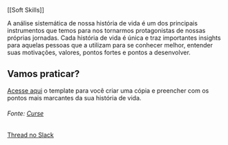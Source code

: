 [[Soft Skills]]

A análise sistemática de nossa história de vida é um dos principais instrumentos que temos para nos tornarmos protagonistas de nossas próprias jornadas. Cada história de vida é única e traz importantes insights para aquelas pessoas que a utilizam para se conhecer melhor, entender suas motivações, valores, pontos fortes e pontos a desenvolver.

## Vamos praticar?

[Acesse aqui](https://docs.google.com/spreadsheets/d/1N0r9NgjC1BNAPpduajTC_8Nb98KUUcFc5nYzSxLM1dU/edit?usp=sharing) o template para você criar uma cópia e preencher com os pontos mais marcantes da sua história de vida.

###### Fonte: [Curse](https://app.betrybe.com/learn/course/5e938f69-6e32-43b3-9685-c936530fd326/module/2e0692c9-e226-4e95-860a-b4cad80e3c3c/section/d041930c-2861-493a-ab7e-9f566aa90d29/day/aad80c41-37bd-4b78-be20-5ef7c412e295/lesson/9deb4afd-6fe0-47a9-bf92-b269eb1b6cbd)
[Thread no Slack](https://trybecourse.slack.com/archives/C03MSCCRPAQ/p1659633253529079)
